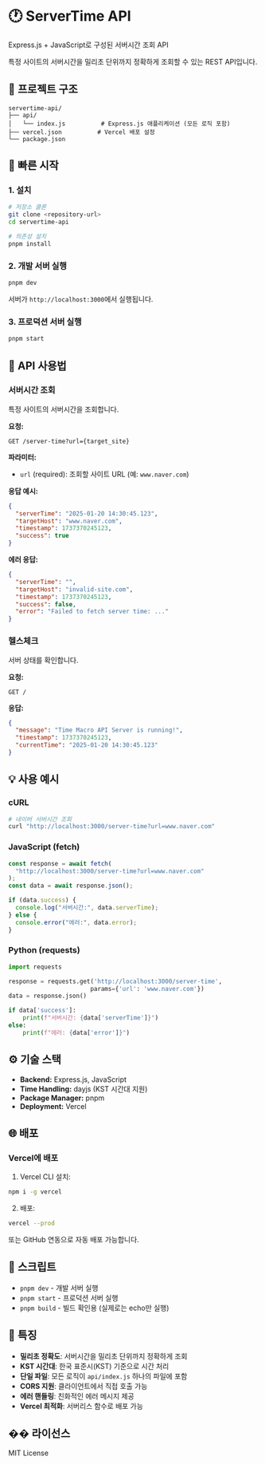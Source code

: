 # 🕐 ServerTime API

Express.js + JavaScript로 구성된 서버시간 조회 API

특정 사이트의 서버시간을 밀리초 단위까지 정확하게 조회할 수 있는 REST API입니다.

## 📁 프로젝트 구조

```
servertime-api/
├── api/
│   └── index.js          # Express.js 애플리케이션 (모든 로직 포함)
├── vercel.json          # Vercel 배포 설정
└── package.json
```

## 🚀 빠른 시작

### 1. 설치

```bash
# 저장소 클론
git clone <repository-url>
cd servertime-api

# 의존성 설치
pnpm install
```

### 2. 개발 서버 실행

```bash
pnpm dev
```

서버가 `http://localhost:3000`에서 실행됩니다.

### 3. 프로덕션 서버 실행

```bash
pnpm start
```

## 📖 API 사용법

### 서버시간 조회

특정 사이트의 서버시간을 조회합니다.

**요청:**

```http
GET /server-time?url={target_site}
```

**파라미터:**

- `url` (required): 조회할 사이트 URL (예: `www.naver.com`)

**응답 예시:**

```json
{
  "serverTime": "2025-01-20 14:30:45.123",
  "targetHost": "www.naver.com",
  "timestamp": 1737370245123,
  "success": true
}
```

**에러 응답:**

```json
{
  "serverTime": "",
  "targetHost": "invalid-site.com",
  "timestamp": 1737370245123,
  "success": false,
  "error": "Failed to fetch server time: ..."
}
```

### 헬스체크

서버 상태를 확인합니다.

**요청:**

```http
GET /
```

**응답:**

```json
{
  "message": "Time Macro API Server is running!",
  "timestamp": 1737370245123,
  "currentTime": "2025-01-20 14:30:45.123"
}
```

## 💡 사용 예시

### cURL

```bash
# 네이버 서버시간 조회
curl "http://localhost:3000/server-time?url=www.naver.com"
```

### JavaScript (fetch)

```javascript
const response = await fetch(
  "http://localhost:3000/server-time?url=www.naver.com"
);
const data = await response.json();

if (data.success) {
  console.log("서버시간:", data.serverTime);
} else {
  console.error("에러:", data.error);
}
```

### Python (requests)

```python
import requests

response = requests.get('http://localhost:3000/server-time',
                       params={'url': 'www.naver.com'})
data = response.json()

if data['success']:
    print(f"서버시간: {data['serverTime']}")
else:
    print(f"에러: {data['error']}")
```

## ⚙️ 기술 스택

- **Backend:** Express.js, JavaScript
- **Time Handling:** dayjs (KST 시간대 지원)
- **Package Manager:** pnpm
- **Deployment:** Vercel

## 🌐 배포

### Vercel에 배포

1. Vercel CLI 설치:

```bash
npm i -g vercel
```

2. 배포:

```bash
vercel --prod
```

또는 GitHub 연동으로 자동 배포 가능합니다.

## 📝 스크립트

- `pnpm dev` - 개발 서버 실행
- `pnpm start` - 프로덕션 서버 실행
- `pnpm build` - 빌드 확인용 (실제로는 echo만 실행)

## 🔧 특징

- **밀리초 정확도**: 서버시간을 밀리초 단위까지 정확하게 조회
- **KST 시간대**: 한국 표준시(KST) 기준으로 시간 처리
- **단일 파일**: 모든 로직이 `api/index.js` 하나의 파일에 포함
- **CORS 지원**: 클라이언트에서 직접 호출 가능
- **에러 핸들링**: 친화적인 에러 메시지 제공
- **Vercel 최적화**: 서버리스 함수로 배포 가능

## �� 라이선스

MIT License
